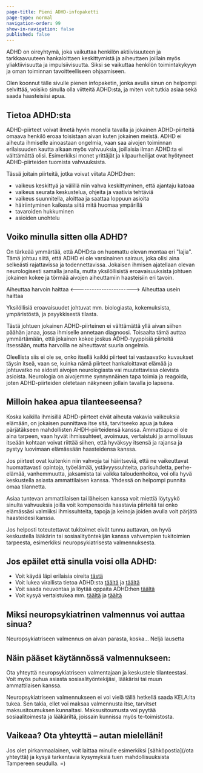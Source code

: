 ```yaml
---
page-title: Pieni ADHD-infopaketti
page-type: normal
navigation-order: 99
show-in-navigation: false
published: false
---
```


ADHD on oireyhtymä, joka vaikuttaa henkilön aktiivisuuteen ja tarkkaavuuteen hankaloittaen keskittymistä ja aiheuttaen joillain myös yliaktiivisuutta ja impulsiivisuutta.
Siksi se vaikuttaa henkilön toimintakykyyn ja oman toiminnan tavoitteelliseen ohjaamiseen.

Olen koonnut tälle sivulle pienen infopaketin, jonka avulla sinun on helpompi selvittää, voisiko sinulla olla viitteitä ADHD:sta, ja miten voit tutkia asiaa sekä saada haasteisiisi apua.

## Tietoa ADHD:sta

ADHD-piirteet voivat ilmetä hyvin monella tavalla ja jokainen ADHD-piirteitä omaava henkilö eroaa toisistaan aivan kuten jokainen meistä. ADHD ei aiheuta ihmiselle ainoastaan ongelmia, vaan saa aivojen toiminnan erilaisuuden kautta aikaan myös vahvuuksia, joillaisia ilman ADHD:ta ei välttämättä olisi. Esimerkiksi monet yrittäjät ja kilpaurheilijat ovat hyötyneet ADHD-piirteiden tuomista vahvuuksista.

Tässä joitain piirteitä, jotka voivat viitata ADHD:hen:
- vaikeus keskittyä ja välillä niin vahva keskittyminen, että ajantaju katoaa
- vaikeus seurata keskustelua, ohjeita ja vaativia tehtäviä
- vaikeus suunnitella, aloittaa ja saattaa loppuun asioita
- häiriintyminen kaikesta siitä mitä huomaa ympärillä
- tavaroiden hukkuminen
- asioiden unohtelu

## Voiko minulla sitten olla ADHD?

On tärkeää ymmärtää, että ADHD:ta on huomattu olevan montaa eri "lajia".
Tämä johtuu siitä, että ADHD ei ole varsinainen sairaus, joka olisi aina selkeästi rajattavissa ja todennettavissa.
Jokaisen ihmisen ajatellaan olevan neurologisesti samalla janalla, mutta yksilöllisistä eroavaisuuksista johtuen jokainen kokee ja törmää aivojen aiheuttamiin haasteisiin eri tavoin.

Aiheuttaa harvoin haittaa <-----------------------> Aiheuttaa usein haittaa

Yksilöllisiä eroavaisuudet johtuvat mm. biologiasta, kokemuksista, ympäristöstä, ja psyykkisestä tilasta.

Tästä johtuen jokainen ADHD-piirteinen ei välttämättä yllä aivan siihen päähän janaa, jossa ihmiselle annetaan diagnoosi. Toisaalta tämä auttaa ymmärtämään, että jokainen kokee joskus ADHD-tyyppisiä piirteitä itsessään, mutta harvoilla ne aiheuttavat suuria ongelmia.

Oleellista siis ei ole se, onko itsellä kaikki piirteet tai vastaavatko kuvaukset täysin itseä, vaan se, kuinka nämä piirteet hankaloittavat elämää ja johtuvatko ne aidosti aivojen neurologiasta vai muutettavissa olevista asioista. Neurologia on aivojemme synnynnäinen tapa toimia ja reagoida, joten ADHD-piirteiden oletetaan näkyneen jollain tavalla jo lapsena.

## Milloin hakea apua tilanteeseensa?

Koska kaikilla ihmisillä ADHD-piirteet eivät aiheuta vakavia vaikeuksia elämään, on jokaisen punnittava itse sitä, tarvitseeko apua ja tukea pärjätäkseen mahdollisten AHDH-piirteidensä kanssa.
Ammattiapu ei ole aina tarpeen, vaan hyvät ihmissuhteet, avoimuus, vertaistuki ja armollisuus itseään kohtaan voivat riittää siihen, että hyväksyy itsensä ja rajansa ja pystyy luovimaan elämässään haasteidensa kanssa.

Jos piirteet ovat kuitenkin niin vahvoja tai häiritseviä, että ne vaikeuttavat huomattavasti opintoja, työelämää, ystävyyssuhteita, parisuhdetta, perhe-elämää, vanhemmuutta, jaksamista tai vaikka taloudenhoitoa, voi olla hyvä keskustella asiasta ammattilaisen kanssa. Yhdessä on helpompi punnita omaa tilannetta.

Asiaa tuntevan ammattilaisen tai läheisen kanssa voit miettiä löytyykö sinulta vahvuuksia joilla voit kompensoida haastavia piirteitä tai onko elämässäsi valmiiksi ihmissuhteita, tapoja ja keinoja joiden avulla voit pärjätä haasteidesi kanssa.

Jos helposti toteutettavat tukitoimet eivät tunnu auttavan, on hyvä keskustella lääkärin tai sosiaalityöntekijän kanssa vahvempien tukitoimien tarpeesta, esimerkiksi neuropsykiatrisesta valmennuksesta.

## Jos epäilet että sinulla voisi olla ADHD:

* Voit käydä läpi erilaisia oireita [tästä](https://paivitasala.wordpress.com/testeja/addadhd-testi/)
* Voit lukea virallista tietoa ADHD:sta [täältä](http://www.kaypahoito.fi/web/kh/suositukset/suositus?id=hoi50061#NaN) ja [täältä](http://adhdtutuksi.fi/)
* Voit saada neuvontaa ja löytää oppaita ADHD:hen [täältä](http://www.adhd-liitto.fi/)
* Voit kysyä vertaistukea mm. [täältä](http://adhd-aikuiset.org/portal/) ja [täältä](http://www.omavoima.info/vertaistukitoiminta)

## Miksi neuropsykiatrinen valmennus voi auttaa sinua?

Neuropsykiatriseen valmennus on aivan parasta, koska... Neljä lausetta

## Näin pääset käytännössä valmennukseen:

Ota yhteyttä neuropsykiatriseen valmentajaan ja keskustele tilanteestasi.
Voit myös puhua asiasta sosiaalityöntekijäsi, lääkärisi tai muun ammattilaisen kanssa.

Neuropsykiatriseen valmennukseen ei voi vielä tällä hetkellä saada KELA:lta tukea. Sen takia, ellet voi maksaa valmennusta itse, tarvitset maksusitoumuksen kunnaltasi. Maksusitoumusta voi pyytää sosiaalitoimesta ja lääkäriltä, joissain kunnissa myös te-toimistosta.

## Vaikeaa? Ota yhteyttä – autan mielelläni!

Jos olet pirkanmaalainen, voit laittaa minulle esimerkiksi [sähköpostia](/ota yhteyttä) ja kysyä tarkentavia kysymyksiä tuen mahdollisuuksista Tampereen seudulla. =)
